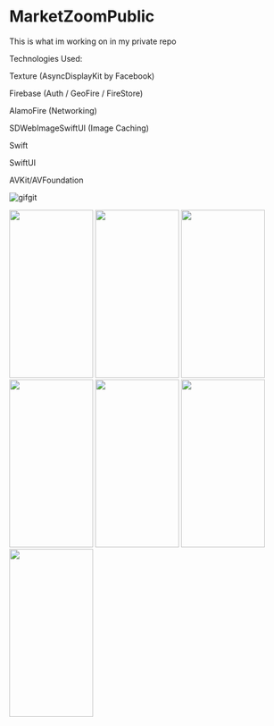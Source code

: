 # MarketZoomPublic
This is what im working on in my private repo

Technologies Used:

Texture (AsyncDisplayKit by Facebook)

Firebase (Auth / GeoFire / FireStore)

AlamoFire (Networking)

SDWebImageSwiftUI (Image Caching)


Swift

SwiftUI

AVKit/AVFoundation

![gifgit](https://user-images.githubusercontent.com/3187878/114280480-4727f800-99ee-11eb-8cd7-daba3fba2131.gif)

<img src="https://user-images.githubusercontent.com/3187878/124344438-fbb55e00-db86-11eb-808f-913781be1067.PNG" width="150" height="300">
<img src="https://user-images.githubusercontent.com/3187878/124344423-ec361500-db86-11eb-80b9-83a30059d8d6.PNG" width="150" height="300">
<img src="https://user-images.githubusercontent.com/3187878/124344426-edffd880-db86-11eb-8290-e59134b3233f.PNG" width="150" height="300">
<img src="https://user-images.githubusercontent.com/3187878/124344430-f2c48c80-db86-11eb-9f2e-5afc2883fbed.PNG" width="150" height="300">
<img src="https://user-images.githubusercontent.com/3187878/124344432-f35d2300-db86-11eb-916e-e13e3930c891.PNG" width="150" height="300">
<img src="https://user-images.githubusercontent.com/3187878/124344433-f3f5b980-db86-11eb-9bd5-05616a03a0b5.PNG" width="150" height="300">
<img src="https://user-images.githubusercontent.com/3187878/124344437-fb1cc780-db86-11eb-9b23-d97a32312085.PNG" width="150" height="300">

